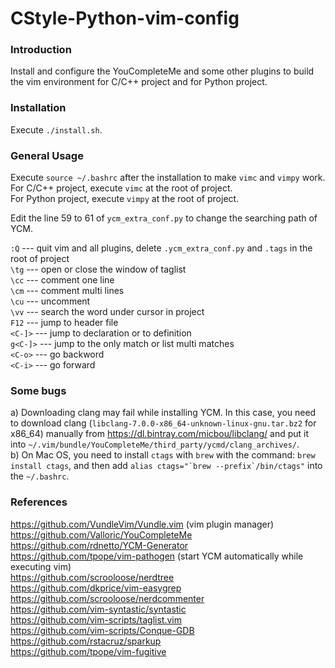 CStyle-Python-vim-config
==========================


### Introduction ###
Install and configure the YouCompleteMe and some other plugins to build the vim environment for C/C++ project and for Python project.


### Installation ###
Execute `./install.sh`.<br>


### General Usage ###
Execute `source ~/.bashrc` after the installation to make `vimc` and `vimpy` work.<br>
For C/C++ project, execute `vimc` at the root of project.<br>
For Python project, execute `vimpy` at the root of project.<br>

Edit the line 59 to 61 of `ycm_extra_conf.py` to change the searching path of YCM.<br>

`:Q`     --- quit vim and all plugins, delete `.ycm_extra_conf.py` and `.tags` in the root of project<br>
`\tg`    --- open or close the window of taglist<br>
`\cc`    --- comment one line<br>
`\cm`    --- comment multi lines<br>
`\cu`    --- uncomment<br>
`\vv`    --- search the word under cursor in project<br>
`F12`    --- jump to header file<br>
`<C-]>`  --- jump to declaration or to definition<br>
`g<C-]>` --- jump to the only match or list multi matches<br>
`<C-o>`  --- go backword<br>
`<C-i>`  --- go forward<br>


### Some bugs ###
a) Downloading clang may fail while installing YCM. In this case, you need to download clang (`libclang-7.0.0-x86_64-unknown-linux-gnu.tar.bz2` for x86_64) manually from https://dl.bintray.com/micbou/libclang/ and put it into `~/.vim/bundle/YouCompleteMe/third_party/ycmd/clang_archives/`.<br>
b) On Mac OS, you need to install `ctags` with `brew` with the command: `brew install ctags`, and then add ``alias ctags="`brew --prefix`/bin/ctags"`` into the `~/.bashrc`.



### References ###
https://github.com/VundleVim/Vundle.vim (vim plugin manager)
https://github.com/Valloric/YouCompleteMe<br>
https://github.com/rdnetto/YCM-Generator<br>
https://github.com/tpope/vim-pathogen (start YCM automatically while executing vim)<br>
https://github.com/scrooloose/nerdtree<br>
https://github.com/dkprice/vim-easygrep<br>
https://github.com/scrooloose/nerdcommenter<br>
https://github.com/vim-syntastic/syntastic<br>
https://github.com/vim-scripts/taglist.vim<br>
https://github.com/vim-scripts/Conque-GDB<br>
https://github.com/rstacruz/sparkup<br>
https://github.com/tpope/vim-fugitive<br>
